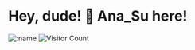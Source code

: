 # Hey, dude! 👋 Ana_Su here!

![:name](https://count.getloli.com/get/AnaSuuuu)
![Visitor Count](https://profile-counter.glitch.me/AnaSuuuu/count.svg)



